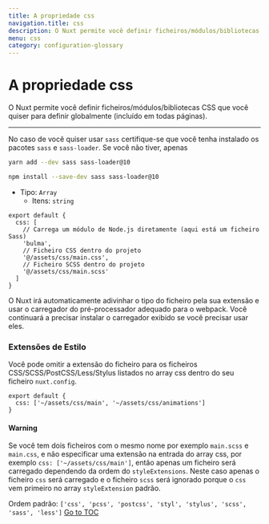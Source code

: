 ```yaml
---
title: A propriedade css
navigation.title: css
description: O Nuxt permite você definir ficheiros/módulos/bibliotecas CSS que você quiser para definir globalmente (incluído em todas páginas).
menu: css
category: configuration-glossary
---
```

# A propriedade css

O Nuxt permite você definir ficheiros/módulos/bibliotecas CSS que você quiser para definir globalmente (incluído em todas páginas).

---

No caso de você quiser usar `sass` certifique-se que você tenha instalado os pacotes `sass` e `sass-loader`. Se você não tiver, apenas


```sh [Yarn]
yarn add --dev sass sass-loader@10
```
```sh [NPM]
npm install --save-dev sass sass-loader@10
```


- Tipo: `Array`
  - Itens: `string`

```js{}[nuxt.config.js]
export default {
  css: [
    // Carrega um módulo de Node.js diretamente (aqui está um ficheiro Sass)
    'bulma',
    // Ficheiro CSS dentro do projeto
    '@/assets/css/main.css',
    // Ficheiro SCSS dentro do projeto
    '@/assets/css/main.scss'
  ]
}
```

O Nuxt irá automaticamente adivinhar o tipo do ficheiro pela sua extensão e usar o carregador do pré-processador adequado para o webpack. Você continuará a precisar instalar o carregador exibido se você precisar usar eles.

### Extensões de Estilo

Você pode omitir a extensão do ficheiro para os ficheiros CSS/SCSS/PostCSS/Less/Stylus listados no array css dentro do seu ficheiro `nuxt.config`.

```js{}[nuxt.config.js]
export default {
  css: ['~/assets/css/main', '~/assets/css/animations']
}
```

#### Warning
Se você tem dois ficheiros com o mesmo nome por exemplo `main.scss` e `main.css`, e não especificar uma extensão na entrada do array css, por exemplo `css: ['~/assets/css/main']`, então apenas um ficheiro será carregado dependendo da ordem do `styleExtensions`. Neste caso apenas o ficheiro `css` será carregado e o ficheiro `scss` será ignorado porque o `css` vem primeiro no array `styleExtension` padrão.


Ordem padrão: `['css', 'pcss', 'postcss', 'styl', 'stylus', 'scss', 'sass', 'less']`
<span style='float: footnote;'><a href="../index.html#toc">Go to TOC</a></span>
